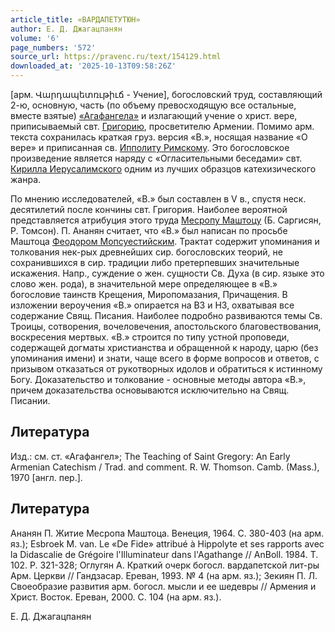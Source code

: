 ```yaml
---
article_title: «ВАРДАПЕТУТЮН»
author: Е. Д. Джагацпанян
volume: '6'
page_numbers: '572'
source_url: https://pravenc.ru/text/154129.html
downloaded_at: '2025-10-13T09:58:26Z'
---
```


[арм. Վարդապետռւթիւճ - Учение], богословский труд, составляющий 2-ю, основную, часть (по объему превосходящую все остальные, вместе взятые) [«Агафангела»](<https://pravenc.ru/text/ Агафангела .html>) и излагающий учение о христ. вере, приписываемый свт. [Григорию](https://pravenc.ru/text/Григорий.html), просветителю Армении. Помимо арм. текста сохранилась краткая груз. версия «В.», носящая название «О вере» и приписанная св. [Ипполиту Римскому](<https://pravenc.ru/text/Ипполиту Римскому.html>). Это богословское произведение является наряду с «Огласительными беседами» свт. [Кирилла Иерусалимского](<https://pravenc.ru/text/Кирилла Иерусалимского.html>) одним из лучших образцов катехизического жанра.

По мнению исследователей, «В.» был составлен в V в., спустя неск. десятилетий после кончины свт. Григория. Наиболее вероятной представляется атрибуция этого труда [Месропу Маштоцу](<https://pravenc.ru/text/Месропу Маштоцу.html>) (Б. Саргисян, Р. Томсон). П. Ананян считает, что «В.» был написан по просьбе Маштоца [Феодором Мопсуестийским](<https://pravenc.ru/text/Феодором Мопсуестийским.html>). Трактат содержит упоминания и толкования нек-рых древнейших сир. богословских теорий, не сохранившихся в сир. традиции либо претерпевших значительные искажения. Напр., суждение о жен. сущности Св. Духа (в сир. языке это слово жен. рода), в значительной мере определяющее в «В.» богословие таинств Крещения, Миропомазания, Причащения. В изложении вероучения «В.» опирается на ВЗ и НЗ, охватывая все содержание Свящ. Писания. Наиболее подробно развиваются темы Св. Троицы, сотворения, вочеловечения, апостольского благовествования, воскресения мертвых. «В.» строится по типу устной проповеди, содержащей догматы христианства и обращенной к народу, царю (без упоминания имени) и знати, чаще всего в форме вопросов и ответов, с призывом отказаться от рукотворных идолов и обратиться к истинному Богу. Доказательство и толкование - основные методы автора «В.», причем доказательства основываются исключительно на Свящ. Писании.

## Литература

Изд.: см. ст. «Агафангел»; The Teaching of Saint Gregory: An Early Armenian Catechism / Trad. and comment. R. W. Thomson. Camb. (Mass.), 1970 [англ. пер.].

## Литература

Ананян П. Житие Месропа Маштоца. Венеция, 1964. С. 380-403 (на арм. яз.); Esbroek M. van. Le «De Fide» attribué à Hippolyte et ses rapports avec la Didascalie de Grégoire l'Illuminateur dans l'Agathange // AnBoll. 1984. T. 102. P. 321-328; Оглугян А. Краткий очерк богосл. вардапетской лит-ры Арм. Церкви // Гандзасар. Ереван, 1993. № 4 (на арм. яз.); Зекиян П. Л. Своеобразие развития арм. богосл. мысли и ее шедевры // Армения и Христ. Восток. Ереван, 2000. С. 104 (на арм. яз.).

Е. Д. Джагацпанян
